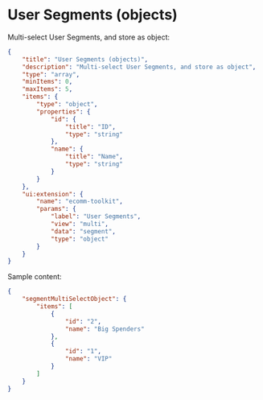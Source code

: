 # User Segments (objects)

Multi-select User Segments, and store as object:

```json
{
	"title": "User Segments (objects)",
	"description": "Multi-select User Segments, and store as object",
	"type": "array",
	"minItems": 0,
	"maxItems": 5,
	"items": {
		"type": "object",
		"properties": {
			"id": {
				"title": "ID",
				"type": "string"
			},
			"name": {
				"title": "Name",
				"type": "string"
			}
		}
	},
	"ui:extension": {
		"name": "ecomm-toolkit",
		"params": {
			"label": "User Segments",
			"view": "multi",
			"data": "segment",
			"type": "object"
		}
	}
}
```

Sample content:

```json
{
	"segmentMultiSelectObject": {
		"items": [
			{
				"id": "2",
				"name": "Big Spenders"
			},
			{
				"id": "1",
				"name": "VIP"
			}
		]
	}
}
```
